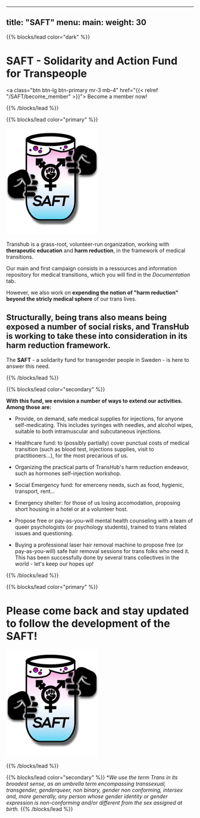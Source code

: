
---
title: "SAFT"
menu:
  main:
    weight: 30
---

{{% blocks/lead color="dark" %}}

# **SAFT - Solidarity and Action Fund for Transpeople** #

<a class="btn btn-lg btn-primary mr-3 mb-4" href="{{< relref "/SAFT/become_member" >}}">
		Become a member now! <i class="fas fa-arrow-alt-circle-right ml-2"></i>
	</a>

{{% /blocks/lead %}}

{{% blocks/lead color="primary" %}}

<img src="Icon 256_2.png">

Transhub is a grass-root, volunteer-run organization, working with **therapeutic education** and **harm reduction**, in the framework of medical transitions.

Our main and first campaign consists in a ressources and information repository for medical transitions, which you will find in the _Documentation_ tab.

However, we also work on **expending the notion of "harm reduction" beyond the stricly medical sphere** of our trans lives.

## Structurally, **being trans also means being exposed a number of social risks**, and TransHub is working to take these into consideration in its harm reduction framework. ##

The **SAFT** - a solidarity fund for transgender people in Sweden - is here to answer this need.


{{% /blocks/lead %}}

{{% blocks/lead color="secondary" %}}

**With this fund, we envision a number of ways to extend our activities. Among those are:**

- Provide, on demand, safe medical supplies for injections, for anyone self-medicating. This includes syringes with needles, and alcohol wipes, suitable to both intramuscular and subcutaneous injections.

- Healthcare fund: to (possibly partially) cover punctual costs of medical transition (such as blood test, injections supplies, visit to practitioners…), for the most precarious of us.

- Organizing the practical parts of TransHub's harm reduction endeavor, such as hormones self-injection workshop.

- Social Emergency fund: for emerceny needs, such as food, hygienic, transport, rent...

- Emergency shelter: for those of us losing accomodation, proposing short housing in a hotel or at a volunteer host.

- Propose free or pay-as-you-will mental health counseling with a team of queer psychologists (or psychology students), trained to trans related issues and questioning.

- Buying a professional laser hair removal machine to propose free (or pay-as-you-will) safe hair removal sessions for trans folks who need it. This has been successfully done by several trans collectives in the world - let's keep our hopes up!


{{% /blocks/lead %}}

{{% blocks/lead color="primary" %}}

# **Please come back and stay updated to follow the development of the SAFT!** #
<img src="Icon 256_2.png">

{{% /blocks/lead %}}

{{% blocks/lead color="secondary" %}}
**We use the term Trans in its broadest sense, as an umbrella term encompassing transsexual, transgender, genderqueer, non binary, gender non conforming, intersex and, more generally, any person whose gender identity or gender expression is non-conforming and/or different from the sex assigned at birth.*
{{% /blocks/lead %}}
